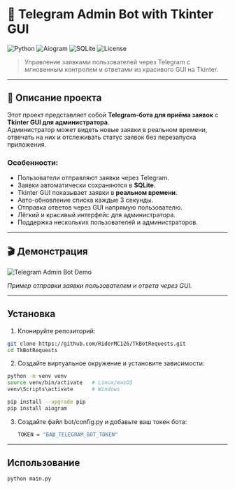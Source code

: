 # 📨 Telegram Admin Bot with Tkinter GUI

![Python](https://img.shields.io/badge/Python-3.11-blue?logo=python)
![Aiogram](https://img.shields.io/badge/Aiogram-3.19-green?logo=telegram)
![SQLite](https://img.shields.io/badge/Database-SQLite-lightgrey)
![License](https://img.shields.io/badge/License-MIT-orange)

> Управление заявками пользователей через Telegram с мгновенным контролем и ответами из красивого GUI на Tkinter.

---

## 🚀 Описание проекта

Этот проект представляет собой **Telegram-бота для приёма заявок** с **Tkinter GUI для администратора**.  
Администратор может видеть новые заявки в реальном времени, отвечать на них и отслеживать статус заявок без перезапуска приложения.  

### Особенности:

- Пользователи отправляют заявки через Telegram.
- Заявки автоматически сохраняются в **SQLite**.
- Tkinter GUI показывает заявки в **реальном времени**.
- Авто-обновление списка каждые 3 секунды.
- Отправка ответов через GUI напрямую пользователю.
- Лёгкий и красивый интерфейс для администратора.
- Поддержка нескольких пользователей и администраторов.

---

## 🎬 Демонстрация

![Telegram Admin Bot Demo](https://media.giphy.com/media/3o7TKMt1VVNkHV2PaE/giphy.gif)  

*Пример отправки заявки пользователем и ответа через GUI.*

---

## Установка

1. Клонируйте репозиторий:
  ```bash
  git clone https://github.com/RiderMC126/TkBotRequests.git
  cd TkBotRequests
  ```
2. Создайте виртуальное окружение и установите зависимости:
  ```bash
  python -m venv venv
  source venv/bin/activate   # Linux/macOS
  venv\Scripts\activate      # Windows

  pip install --upgrade pip
  pip install aiogram
  ```
3. Создайте файл bot/config.py и добавьте ваш токен бота:
   ```bash
   TOKEN = "ВАШ_TELEGRAM_BOT_TOKEN"
   ```

---

## Использование
```bash
python main.py
```



   


